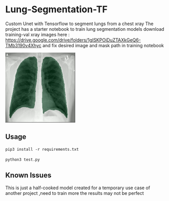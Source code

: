 # Lung-Segmentation-TF
Custom Unet with Tensorflow to segment lungs from a chest xray 
The project has a starter notebook to train lung segmentation models 
download training-val xray images here : https://drive.google.com/drive/folders/1gISKPOiDuZTAXkGeQ6-TMb3190v4Xhyc and fix 
desired image and mask path in training notebook

![alt text](https://github.com/vk1996/Lung-Segmentation-TF/blob/master/lung_test.png)

## Usage ##

```
pip3 install -r requirements.txt

python3 test.py

```
## Known Issues ##
This is just a half-cooked model created for a temporary use case of another project ,need to train more the results may not be perfect
